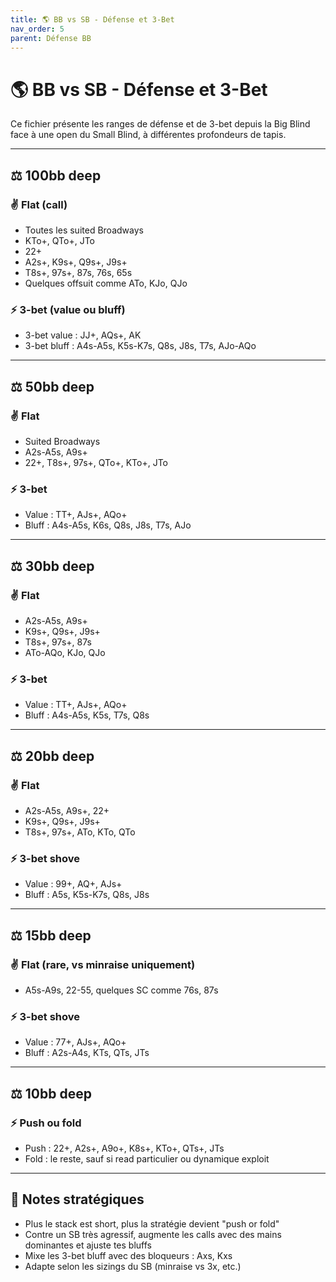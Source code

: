 ```yaml
---
title: 🌎 BB vs SB - Défense et 3-Bet
nav_order: 5
parent: Défense BB
---
```


# 🌎 BB vs SB - Défense et 3-Bet

Ce fichier présente les ranges de défense et de 3-bet depuis la Big Blind face à une open du Small Blind, à différentes profondeurs de tapis.

---

## ⚖️ 100bb deep

### ✌️ Flat (call)
- Toutes les suited Broadways
- KTo+, QTo+, JTo
- 22+ 
- A2s+, K9s+, Q9s+, J9s+
- T8s+, 97s+, 87s, 76s, 65s
- Quelques offsuit comme ATo, KJo, QJo

### ⚡ 3-bet (value ou bluff)
- 3-bet value : JJ+, AQs+, AK
- 3-bet bluff : A4s-A5s, K5s-K7s, Q8s, J8s, T7s, AJo-AQo

---

## ⚖️ 50bb deep

### ✌️ Flat
- Suited Broadways
- A2s-A5s, A9s+
- 22+, T8s+, 97s+, QTo+, KTo+, JTo

### ⚡ 3-bet
- Value : TT+, AJs+, AQo+
- Bluff : A4s-A5s, K6s, Q8s, J8s, T7s, AJo

---

## ⚖️ 30bb deep

### ✌️ Flat
- A2s-A5s, A9s+
- K9s+, Q9s+, J9s+
- T8s+, 97s+, 87s
- ATo-AQo, KJo, QJo

### ⚡ 3-bet
- Value : TT+, AJs+, AQo+
- Bluff : A4s-A5s, K5s, T7s, Q8s

---

## ⚖️ 20bb deep

### ✌️ Flat
- A2s-A5s, A9s+, 22+
- K9s+, Q9s+, J9s+
- T8s+, 97s+, ATo, KTo, QTo

### ⚡ 3-bet shove
- Value : 99+, AQ+, AJs+
- Bluff : A5s, K5s-K7s, Q8s, J8s

---

## ⚖️ 15bb deep

### ✌️ Flat (rare, vs minraise uniquement)
- A5s-A9s, 22-55, quelques SC comme 76s, 87s

### ⚡ 3-bet shove
- Value : 77+, AJs+, AQo+
- Bluff : A2s-A4s, KTs, QTs, JTs

---

## ⚖️ 10bb deep

### ⚡ Push ou fold
- Push : 22+, A2s+, A9o+, K8s+, KTo+, QTs+, JTs
- Fold : le reste, sauf si read particulier ou dynamique exploit

---

## 🔄 Notes stratégiques
- Plus le stack est short, plus la stratégie devient "push or fold"
- Contre un SB très agressif, augmente les calls avec des mains dominantes et ajuste tes bluffs
- Mixe les 3-bet bluff avec des bloqueurs : Axs, Kxs
- Adapte selon les sizings du SB (minraise vs 3x, etc.)
